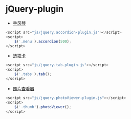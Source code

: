 

# jQuery-plugin

- [手风琴]( https://wenhuiyang-luck.github.io/jquery-plugin/手风琴/index.html)

```js
<script src="js/jquery.accordion-plugin.js"></script>
<script>
    $('.menu').accordion(500);
</script>
```

- [选项卡](https://wenhuiyang-luck.github.io/jquery-plugin/选项卡/index.html)

```js
<script src="js/jquery.tab-plugin.js"></script>
<script>
    $('.tabs').tab();
</script>
```

- [照片查看器](https://wenhuiyang-luck.github.io/jquery-plugin/照片查看器/index.html)

```js
<script src="js/jquery.photoViewer-plugin.js"></script>
<script>
	$('.thumb').photoViewer();
</script>
```
